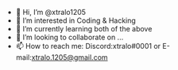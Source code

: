 - 👋 Hi, I’m @xtralo1205
- 👀 I’m interested in Coding & Hacking
- 🌱 I’m currently learning both of the above
- 💞️ I’m looking to collaborate on ...
- 📫 How to reach me: Discord:xtralo#0001 or E-mail:xtralo.1205@gmail.com

<!---
xtralo1205/xtralo1205 is a ✨ special ✨ repository because its `README.md` (this file) appears on your GitHub profile.
You can click the Preview link to take a look at your changes.
--->
